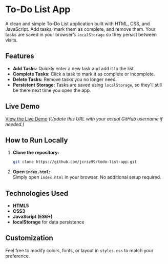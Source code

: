 # To-Do List App

A clean and simple To-Do List application built with HTML, CSS, and JavaScript. Add tasks, mark them as complete, and remove them. Your tasks are saved in your browser’s `localStorage` so they persist between visits.

## Features

- **Add Tasks:** Quickly enter a new task and add it to the list.
- **Complete Tasks:** Click a task to mark it as complete or incomplete.
- **Delete Tasks:** Remove tasks you no longer need.
- **Persistent Storage:** Tasks are saved using `localStorage`, so they'll still be there next time you open the app.

## Live Demo

[View the Live Demo](https://jcriz99.github.io/todo-list-app/) *(Update this URL with your actual GitHub username if needed.)*

## How to Run Locally

1. **Clone the repository:**
    ```bash
    git clone https://github.com/jcriz99/todo-list-app.git
    ```
2. **Open `index.html`:**  
   Simply open `index.html` in your browser. No additional setup required.

## Technologies Used
- **HTML5**
- **CSS3**
- **JavaScript (ES6+)**
- **localStorage** for data persistence

## Customization
Feel free to modify colors, fonts, or layout in `styles.css` to match your preference.
